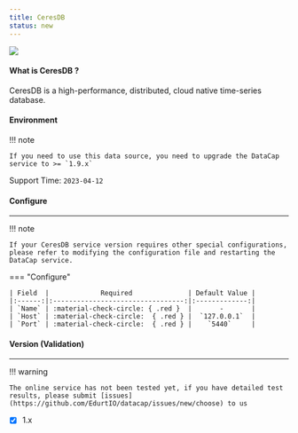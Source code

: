 ```yaml
---
title: CeresDB
status: new
---
```


<img src="/assets/plugin/ceresdb.svg" class="connector-content-logo" />

#### What is CeresDB ?

CeresDB is a high-performance, distributed, cloud native time-series database.

#### Environment

!!! note

    If you need to use this data source, you need to upgrade the DataCap service to >= `1.9.x`

Support Time: `2023-04-12`

#### Configure

---

!!! note

    If your CeresDB service version requires other special configurations, please refer to modifying the configuration file and restarting the DataCap service.

=== "Configure"

    | Field  |             Required              | Default Value |
    |:------:|:---------------------------------:|:-------------:|
    | `Name` | :material-check-circle: { .red }  |       -       |
    | `Host` | :material-check-circle:  { .red } |  `127.0.0.1`  |
    | `Port` | :material-check-circle:  { .red } |    `5440`     |

#### Version (Validation)

---

!!! warning

    The online service has not been tested yet, if you have detailed test results, please submit [issues](https://github.com/EdurtIO/datacap/issues/new/choose) to us

- [x] 1.x
